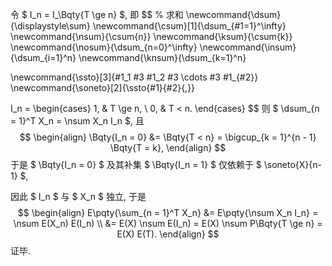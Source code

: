 令 $ I_n = I_\Bqty{T \ge n} $, 即
$$
% 求和
\newcommand{\dsum}{\displaystyle\sum}
\newcommand{\csum}[1]{\dsum_{#1=1}^\infty}
\newcommand{\nsum}{\csum{n}}
\newcommand{\ksum}{\csum{k}}
\newcommand{\nosum}{\dsum_{n=0}^\infty}
\newcommand{\insum}{\dsum_{i=1}^n}
\newcommand{\knsum}{\dsum_{k=1}^n}

\newcommand{\ssto}[3]{#1_1 #3 #1_2 #3 \cdots #3 #1_{#2}}
\newcommand{\soneto}[2]{\ssto{#1}{#2}{,}}

I_n = \begin{cases}
	1, & T \ge n, \\
	0, & T < n.
\end{cases}
$$
则 $ \dsum_{n = 1}^T X_n = \nsum X_n I_n $, 且
$$
\begin{align}
\Bqty{I_n = 0} &= \Bqty{T < n}
= \bigcup_{k = 1}^{n - 1} \Bqty{T = k},
\end{align}
$$
于是 $ \Bqty{I_n = 0} $ 及其补集 $ \Bqty{I_n = 1} $ 仅依赖于 $ \soneto{X}{n-1} $,

因此 $ I_n $ 与 $ X_n $ 独立, 于是
$$
\begin{align}
E\pqty{\sum_{n = 1}^T X_n}
&= E\pqty{\nsum X_n I_n}
= \nsum E(X_n) E(I_n)
\\
&= E(X) \nsum E(I_n)
= E(X) \nsum P\Bqty{T \ge n}
= E(X) E(T).
\end{align}
$$
证毕.